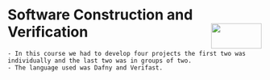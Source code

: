 # Software Construction and Verification <img align="right" width="100" height="50" src="https://camo.githubusercontent.com/b2029ffe76b249d5bdd72d48611937651db6a96a/68747470733a2f2f692e696d6775722e636f6d2f4c304e4c616a582e706e67">

    - In this course we had to develop four projects the first two was individually and the last two was in groups of two.
    - The language used was Dafny and Verifast.
